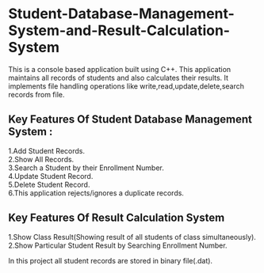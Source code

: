 # Student-Database-Management-System-and-Result-Calculation-System
This is a console based application built using C++. This application maintains all records of students and also calculates their results.
It implements file handling operations like write,read,update,delete,search records from file.
## Key Features Of Student Database Management System :
1.Add Student Records.<br/>
2.Show All Records.<br/>
3.Search a Student by their Enrollment Number.<br/>
4.Update Student Record.<br/>
5.Delete Student Record.<br/>
6.This application rejects/ignores a duplicate records.<br/>

## Key Features Of Result Calculation System
1.Show Class Result(Showing result of all students of class simultaneously).<br/>
2.Show Particular Student Result by Searching Enrollment Number.<br/>

In this project all student records are stored in binary file(.dat).
